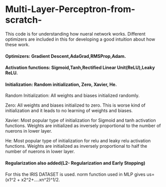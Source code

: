 # Multi-Layer-Perceptron-from-scratch-
This code is for understanding how nueral network works. Different optimizers are included in this for developing
a good intuition about how these work. 

#### Optimizers: Gradient Descent,AdaGrad,RMSProp,Adam.
#### Activation functions: Sigmoid,Tanh,Rectified Linear Unit(ReLU),Leaky ReLU.
#### Initialization: Random initialization, Zero, Xavier, He.

Random Initialization: All weights and biases initialized randomly.

Zero: All weights and biases initialized to zero. This is worse kind of initialization and it leads to no learning of weights and biases.

Xavier: Most popular type of initialization for Sigmoid and tanh activation functions. Weights are initialized as inversely proportional to the number of nuerons in lower layer.

He: Most popular type of initialization for relu and leaky relu activation functions. Weights are initialized as inversely proportional to half the number of nuerons in lower layer.

#### Regularization also added(L2- Regularization and Early Stopping)

For this the IRIS DATASET is used.
norm function used in MLP gives us= (x1^2 + x2^2+....xn^2)^1/2.

